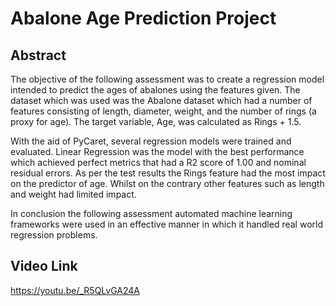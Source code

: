 # Abalone Age Prediction Project

## Abstract
The objective of the following assessment was to create a regression model intended to predict the ages of abalones using the features given. The dataset which was used was the Abalone dataset which had a number of features consisting of  length, diameter, weight, and the number of rings (a proxy for age). The target variable, Age, was calculated as Rings + 1.5.


With the aid of PyCaret, several regression models were trained and evaluated. Linear Regression was the model with the best performance which achieved perfect metrics that had a R2 score of 1.00 and nominal residual errors. As per the test results the Rings feature had the most impact on the predictor of age. Whilst on the contrary other features such as length and weight had limited impact.

In conclusion the following assessment automated machine learning frameworks were used in an effective manner in which it handled real world regression problems.



## Video Link
https://youtu.be/_R5QLvGA24A


